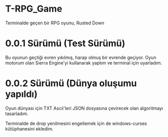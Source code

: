 # T-RPG_Game
Terminalde geçen bir RPG oyunu, Rusted Down
<h1>0.0.1 Sürümü (Test Sürümü)</h1>
<p>Bu oyunun geçtiği evren yıkılmış, harap olmuş bir evrende geçiyor. Oyun motorum olan Sierra Engine'yi kullanarak yaptım ve terminal için uyarladım.</p>
<h1>0.0.2 Sürümü (Dünya oluşumu yapıldı)</h1>
<p>Oyun dünyası için TXT Ascii'leri JSON dosyasına çevirecek olan algoritmayı tasarladım.</p>
<p>Terminalde de drop yenilmesini engellemek için de windows-curses kütüphanesini ekledim.</p>
